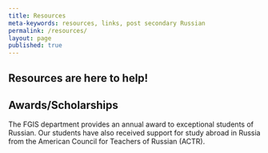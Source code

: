 ```yaml
---
title: Resources
meta-keywords: resources, links, post secondary Russian
permalink: /resources/
layout: page
published: true
---
```


## Resources are here to help!

## Awards/Scholarships

The FGIS department provides an annual award to exceptional students of Russian. Our students have also received support for study abroad in Russia from the American Council for Teachers of Russian (ACTR).
